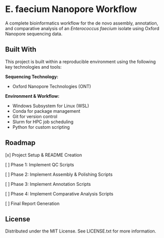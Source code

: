 # E. faecium Nanopore Workflow

A complete bioinformatics workflow for the de novo assembly, annotation, and comparative analysis of an *Enterococcus faecium* isolate using Oxford Nanopore sequencing data.

## Built With
This project is built within a reproducible environment using the following key technologies and tools:

**Sequencing Technology:**
* Oxford Nanopore Technologies (ONT)

**Environment & Workflow:**
* Windows Subsystem for Linux (WSL)
* Conda for package management
* Git for version control
* Slurm for HPC job scheduling
* Python for custom scripting

## Roadmap
[x] Project Setup & README Creation

[ ] Phase 1: Implement QC Scripts

[ ] Phase 2: Implement Assembly & Polishing Scripts

[ ] Phase 3: Implement Annotation Scripts

[ ] Phase 4: Implement Comparative Analysis Scripts

[ ] Final Report Generation

## License
Distributed under the MIT License. See LICENSE.txt for more information.

